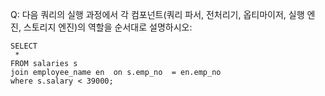 Q: 다음 쿼리의 실행 과정에서 각 컴포넌트(쿼리 파서, 전처리기, 옵티마이저, 실행 엔진, 스토리지 엔진)의 역할을 순서대로 설명하시오:  
```
SELECT 
 * 
FROM salaries s  
join employee_name en  on s.emp_no  = en.emp_no 
where s.salary < 39000;
```
